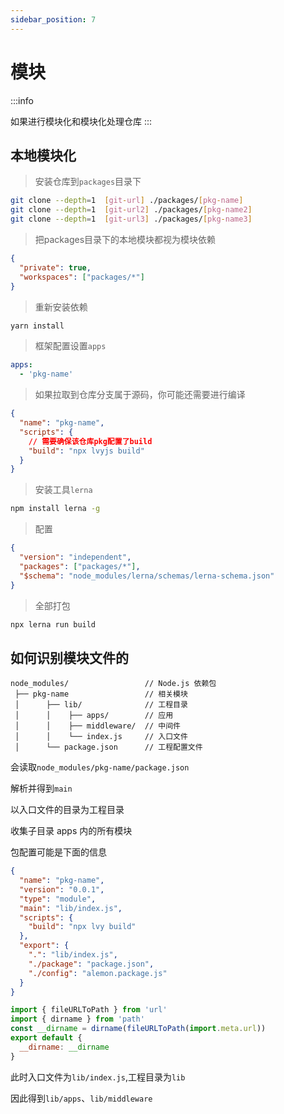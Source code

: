 ```yaml
---
sidebar_position: 7
---
```


# 模块

:::info

如果进行模块化和模块化处理仓库
:::

## 本地模块化

> 安装仓库到`packages`目录下

```sh
git clone --depth=1  [git-url] ./packages/[pkg-name]
git clone --depth=1  [git-url2] ./packages/[pkg-name2]
git clone --depth=1  [git-url3] ./packages/[pkg-name3]
```

> 把packages目录下的本地模块都视为模块依赖

```json title="package.json"
{
  "private": true,
  "workspaces": ["packages/*"]
}
```

> 重新安装依赖

```sh
yarn install
```

> 框架配置设置`apps`

```yaml title="alemon.config.yaml"
apps:
  - 'pkg-name'
```

> 如果拉取到仓库分支属于源码，你可能还需要进行编译

```json
{
  "name": "pkg-name",
  "scripts": {
    // 需要确保该仓库pkg配置了build
    "build": "npx lvyjs build"
  }
}
```

> 安装工具`lerna`

```sh
npm install lerna -g
```

> 配置

```json title="lerna.json"
{
  "version": "independent",
  "packages": ["packages/*"],
  "$schema": "node_modules/lerna/schemas/lerna-schema.json"
}
```

> 全部打包

```sh
npx lerna run build
```

## 如何识别模块文件的

```shell title="大致的目录结构"
node_modules/                 // Node.js 依赖包
 ├── pkg-name                 // 相关模块
 │      ├── lib/              // 工程目录
 │      │    ├── apps/        // 应用
 │      │    ├── middleware/  // 中间件
 │      │    └── index.js     // 入口文件
 │      └── package.json      // 工程配置文件
```

会读取`node_modules/pkg-name/package.json`

解析并得到`main`

以入口文件的目录为工程目录

收集子目录 apps 内的所有模块

包配置可能是下面的信息

```json title="package.json"
{
  "name": "pkg-name",
  "version": "0.0.1",
  "type": "module",
  "main": "lib/index.js",
  "scripts": {
    "build": "npx lvy build"
  },
  "export": {
    ".": "lib/index.js",
    "./package": "package.json",
    "./config": "alemon.package.js"
  }
}
```

```js title="alemon.package.js"
import { fileURLToPath } from 'url'
import { dirname } from 'path'
const __dirname = dirname(fileURLToPath(import.meta.url))
export default {
  __dirname: __dirname
}
```

此时入口文件为`lib/index.js`,工程目录为`lib`

因此得到`lib/apps`、`lib/middleware`
